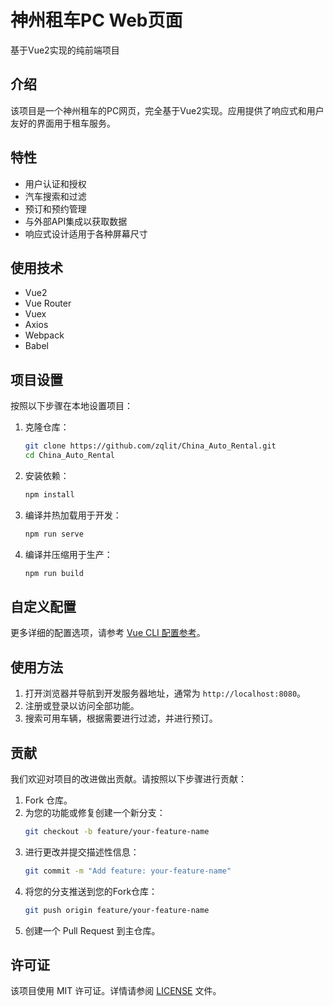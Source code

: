 # 神州租车PC Web页面

基于Vue2实现的纯前端项目

## 介绍
该项目是一个神州租车的PC网页，完全基于Vue2实现。应用提供了响应式和用户友好的界面用于租车服务。

## 特性
- 用户认证和授权
- 汽车搜索和过滤
- 预订和预约管理
- 与外部API集成以获取数据
- 响应式设计适用于各种屏幕尺寸

## 使用技术
- Vue2
- Vue Router
- Vuex
- Axios
- Webpack
- Babel

## 项目设置
按照以下步骤在本地设置项目：

1. 克隆仓库：
    ```bash
    git clone https://github.com/zqlit/China_Auto_Rental.git
    cd China_Auto_Rental
    ```

2. 安装依赖：
    ```bash
    npm install
    ```

3. 编译并热加载用于开发：
    ```bash
    npm run serve
    ```

4. 编译并压缩用于生产：
    ```bash
    npm run build
    ```

## 自定义配置
更多详细的配置选项，请参考 [Vue CLI 配置参考](https://cli.vuejs.org/config/)。

## 使用方法
1. 打开浏览器并导航到开发服务器地址，通常为 `http://localhost:8080`。
2. 注册或登录以访问全部功能。
3. 搜索可用车辆，根据需要进行过滤，并进行预订。

## 贡献
我们欢迎对项目的改进做出贡献。请按照以下步骤进行贡献：

1. Fork 仓库。
2. 为您的功能或修复创建一个新分支：
    ```bash
    git checkout -b feature/your-feature-name
    ```
3. 进行更改并提交描述性信息：
    ```bash
    git commit -m "Add feature: your-feature-name"
    ```
4. 将您的分支推送到您的Fork仓库：
    ```bash
    git push origin feature/your-feature-name
    ```
5. 创建一个 Pull Request 到主仓库。

## 许可证
该项目使用 MIT 许可证。详情请参阅 [LICENSE](LICENSE) 文件。
